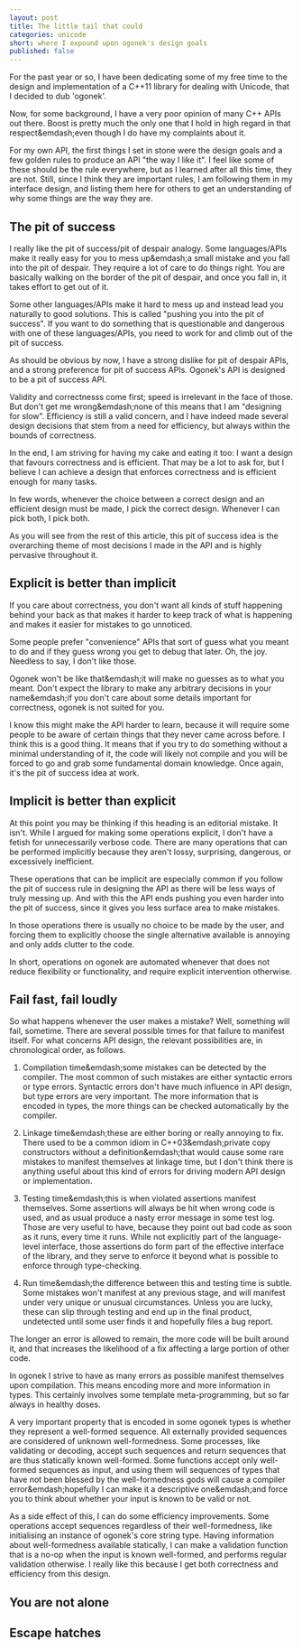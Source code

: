 ```yaml
---
layout: post
title: The little tail that could
categories: unicode
short: where I expound upon ogonek's design goals
published: false
---
```


For the past year or so, I have been dedicating some of my free time to the
design and implementation of a C++11 library for dealing with Unicode, that I
decided to dub 'ogonek'.

Now, for some background, I have a very poor opinion of many C++ APIs out there.
Boost is pretty much the only one that I hold in high regard in that
respect&emdash;even though I do have my complaints about it.

For my own API, the first things I set in stone were the design goals and a few
golden rules to produce an API "the way I like it". I feel like some of these
should be the rule everywhere, but as I learned after all this time, they are
not. Still, since I think they are important rules, I am following them in my
interface design, and listing them here for others to get an understanding of
why some things are the way they are.

## The pit of success

I really like the pit of success/pit of despair analogy. Some languages/APIs
make it really easy for you to mess up&emdash;a small mistake and you fall into
the pit of despair. They require a lot of care to do things right. You are
basically walking on the border of the pit of despair, and once you fall in, it
takes effort to get out of it.

Some other languages/APIs make it hard to mess up and instead lead you naturally
to good solutions. This is called "pushing you into the pit of success".  If you
want to do something that is questionable and dangerous with one of these
languages/APIs, you need to work for and climb out of the pit of success.

As should be obvious by now, I have a strong dislike for pit of despair APIs,
and a strong preference for pit of success APIs. Ogonek's API is designed to be
a pit of success API.

Validity and correctnesss come first; speed is irrelevant in the face of those.
But don't get me wrong&emdash;none of this means that I am "designing for slow".
Efficiency is still a valid concern, and I have indeed made several design
decisions that stem from a need for efficiency, but always within the bounds of
correctness.

In the end, I am striving for having my cake and eating it too: I want a design
that favours correctness and is efficient. That may be a lot to ask for, but I
believe I can achieve a design that enforces correctness and is efficient enough
for many tasks.

In few words, whenever the choice between a correct design and an efficient
design must be made, I pick the correct design. Whenever I can pick both, I pick
both.

As you will see from the rest of this article, this pit of success idea is the
overarching theme of most decisions I made in the API and is highly pervasive
throughout it.

## Explicit is better than implicit

If you care about correctness, you don't want all kinds of stuff happening
behind your back as that makes it harder to keep track of what is happening and
makes it easier for mistakes to go unnoticed.

Some people prefer "convenience" APIs that sort of guess what you meant to do
and if they guess wrong you get to debug that later. Oh, the joy. Needless to
say, I don't like those.

Ogonek won't be like that&emdash;it will make no guesses as to what you meant.
Don't expect the library to make any arbitrary decisions in your name&emdash;if
you don't care about some details important for correctness, ogonek is not
suited for you.

I know this might make the API harder to learn, because it will require some
people to be aware of certain things that they never came across before. I think
this is a good thing. It means that if you try to do something without a minimal
understanding of it, the code will likely not compile and you will be forced to
go and grab some fundamental domain knowledge. Once again, it's the pit of
success idea at work.

## Implicit is better than explicit

At this point you may be thinking if this heading is an editorial mistake. It
isn't. While I argued for making some operations explicit, I don't have a fetish
for unnecessarily verbose code. There are many operations that can be performed
implicitly because they aren't lossy, surprising, dangerous, or excessively
inefficient.

These operations that can be implicit are especially common if you follow the
pit of success rule in designing the API as there will be less ways of truly
messing up. And with this the API ends pushing you even harder into the pit of
success, since it gives you less surface area to make mistakes.

In those operations there is usually no choice to be made by the user, and
forcing them to explicitly choose the single alternative available is annoying
and only adds clutter to the code.

In short, operations on ogonek are automated whenever that does not reduce
flexibility or functionality, and require explicit intervention otherwise.

## Fail fast, fail loudly

So what happens whenever the user makes a mistake? Well, something will fail,
sometime. There are several possible times for that failure to manifest itself.
For what concerns API design, the relevant possibilities are, in chronological
order, as follows.

1. Compilation time&emdash;some mistakes can be detected by the compiler.
The most common of such mistakes are either syntactic errors or type errors.
Syntactic errors don't have much influence in API design, but type errors are
very important. The more information that is encoded in types, the more things
can be checked automatically by the compiler.

2. Linkage time&emdash;these are either boring or really annoying to fix. There
used to be a common idiom in C++03&emdash;private copy constructors without a
definition&emdash;that would cause some rare mistakes to manifest themselves at
linkage time, but I don't think there is anything useful about this kind of
errors for driving modern API design or implementation.

3. Testing time&emdash;this is when violated assertions manifest themselves.
Some assertions will always be hit when wrong code is used, and as usual produce
a nasty error message in some test log. Those are very useful to have, because
they point out bad code as soon as it runs, every time it runs. While not
explicitly part of the language-level interface, those assertions do form part
of the effective interface of the library, and they serve to enforce it beyond
what is possible to enforce through type-checking.

4. Run time&emdash;the difference between this and testing time is subtle. Some
mistakes won't manifest at any previous stage, and will manifest under very
unique or unusual circumstances. Unless you are lucky, these can slip through
testing and end up in the final product, undetected until some user finds it and
hopefully files a bug report.

The longer an error is allowed to remain, the more code will be built around it,
and that increases the likelihood of a fix affecting a large portion of other
code.

In ogonek I strive to have as many errors as possible manifest themselves upon
compilation. This means encoding more and more information in types. This
certainly involves some template meta-programming, but so far always in healthy
doses.

A very important property that is encoded in some ogonek types is whether they
represent a well-formed sequence. All externally provided sequences are
considered of unknown well-formedness. Some processes, like validating or
decoding, accept such sequences and return sequences that are thus statically
known well-formed. Some functions accept only well-formed sequences as input,
and using them will sequences of types that have not been blessed by the
well-formedness gods will cause a compiler error&emdash;hopefully I can make it
a descriptive one&emdash;and force you to think about whether your input is
known to be valid or not.

As a side effect of this, I can do some efficiency improvements. Some operations
accept sequences regardless of their well-formedness, like initialising an
instance of ogonek's core string type. Having information about well-formedness
available statically, I can make a validation function that is a no-op when the
input is known well-formed, and performs regular validation otherwise. I really
like this because I get both correctness and efficiency from this design.

## You are not alone

## Escape hatches


